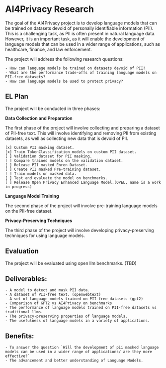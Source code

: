 # AI4Privacy Research 

The goal of the AI4Privacy project is to develop language models that can be trained on datasets devoid of personally identifiable information (PII). This is a challenging task, as PII is often present in natural language data. However, it is an important task, as it will enable the development of language models that can be used in a wider range of applications, such as healthcare, finance, and law enforcement.

The project will address the following research questions:

    - How can language models be trained on datasets devoid of PII?
    - What are the performance trade-offs of training language models on PII-free datasets?
    - How can language models be used to protect privacy?

## EL Plan
The project will be conducted in three phases:

**Data Collection and Preparation**

The first phase of the project will involve collecting and preparing a dataset of PII-free text. This will involve identifying and removing PII from existing datasets, as well as collecting new data that is devoid of PII.

    [x] Custom PII masking dataset.
    [x] Train TokenClassification models on custom PII dataset.
    [ ] Validation dataset for PII masking.
    [ ] Compare trained models on the validation dataset.
    [ ] Release PII masked Enron Dataset.
    [ ] Create PII masked Pre-training dataset.
    [ ] Train models on masked data.
    [ ] Test and evaluate the model on benchmarks.
    [ ] Release Open Privacy Enhanced Language Model.(OPEL, name is a work in progress)

**Language Model Training**

The second phase of the project will involve pre-training language models on the PII-free dataset. 

**Privacy-Preserving Techniques**

The third phase of the project will involve developing privacy-preserving techniques for using language models. 

## Evaluation

The project will be evaluated using open llm benchmarks.
(TBD)

## Deliverables: 
    - A model to detect and mask PII data.
    - A dataset of PII-free text. (openwebtext)
    - A set of language models trained on PII-free datasets (gpt2)
    - Comparison of GPT2 vs AI4Privacy on benchmarks
    - The performance of language models trained on PII-free datasets vs traditional llms.
    - The privacy-preserving properties of language models.
    - The usefulness of language models in a variety of applications.

## Benefits:
    - To answer the question `Will the development of pii masked language models can be used in a wider range of applications/ are they more effective?`
    - The advancement and better understanding of Language Models.